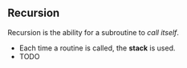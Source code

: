 Recursion
---------

Recursion is the ability for a subroutine to *call itself*.

  * Each time a routine is called, the **stack** is used.
  * TODO

